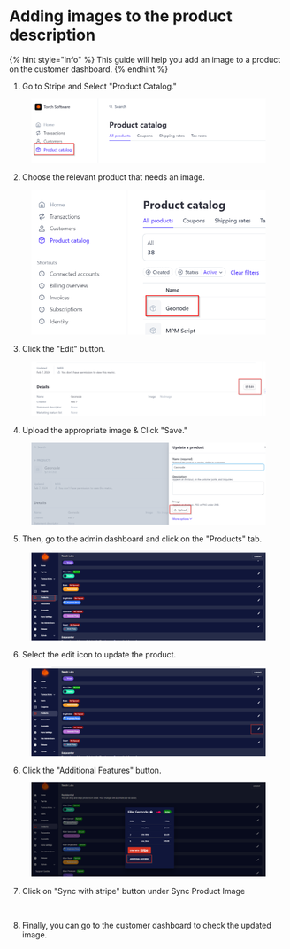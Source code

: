 # Adding images to the product description

{% hint style="info" %}
This guide will help you add an image to a product on the customer dashboard.
{% endhint %}

1. Go to Stripe and Select "Product Catalog."

<figure><img src="../.gitbook/assets/a (12).png" alt=""><figcaption></figcaption></figure>

2. Choose the relevant product that needs an image.

<figure><img src="../.gitbook/assets/b (9).png" alt=""><figcaption></figcaption></figure>



3. Click the "Edit" button.

<figure><img src="../.gitbook/assets/2024-06-05 13_34_40-Product catalog – Torch Software – Stripe.png" alt=""><figcaption></figcaption></figure>

4. Upload the appropriate image & Click "Save."

<figure><img src="../.gitbook/assets/2024-06-05 12_02_09-Product catalog – Torch Software – Stripe.png" alt=""><figcaption></figcaption></figure>

5. Then, go to the admin dashboard and click on the "Products" tab.

<figure><img src="../.gitbook/assets/2024-06-05 13_38_06-TorchLabs - Dashboard.png" alt=""><figcaption></figcaption></figure>

6. Select the edit icon to update the product.

<figure><img src="../.gitbook/assets/d (5).png" alt=""><figcaption></figcaption></figure>

6. Click the "Additional Features" button.

<figure><img src="../.gitbook/assets/e (4).png" alt=""><figcaption></figcaption></figure>

7. Click on "Sync with stripe" button under Sync Product Image

<figure><img src="../.gitbook/assets/2024-06-05 13_52_57-TorchLabs • Login.png" alt=""><figcaption></figcaption></figure>

8. Finally, you can go to the customer dashboard to check the updated image.



